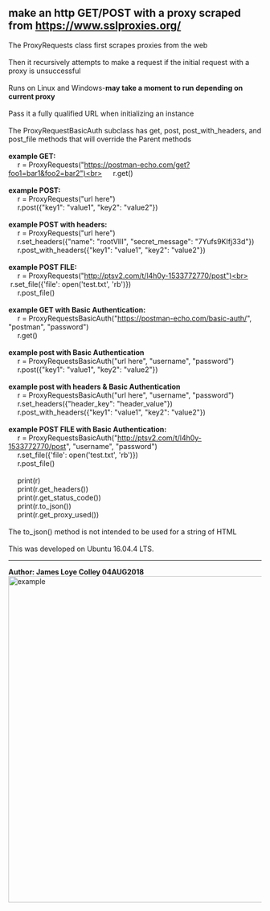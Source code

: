 ## make an http GET/POST with a proxy scraped from https://www.sslproxies.org/
The ProxyRequests class first scrapes proxies from the web
<br><br>
Then it recursively attempts to make a request if the initial request with a proxy is unsuccessful
<br><br>
Runs on Linux and Windows-<b>may take a moment to run depending on current proxy</b>
<br><br>
Pass it a fully qualified URL when initializing an instance
<br><br>
The ProxyRequestBasicAuth subclass has get, post, post_with_headers, and post_file methods that will override the Parent methods
<br><br>
<b>example GET:</b><br>
&emsp;&nbsp;r = ProxyRequests("https://postman-echo.com/get?foo1=bar1&foo2=bar2")<br>
&emsp;&nbsp;r.get()<br><br>
<b>example POST:</b><br>
&emsp;&nbsp;r = ProxyRequests("url here")<br>
&emsp;&nbsp;r.post({"key1": "value1", "key2": "value2"})<br><br>
<b>example POST with headers:</b><br>
&emsp;&nbsp;r = ProxyRequests("url here")<br>
&emsp;&nbsp;r.set_headers({"name": "rootVIII", "secret_message": "7Yufs9KIfj33d"})<br>
&emsp;&nbsp;r.post_with_headers({"key1": "value1", "key2": "value2"})<br><br>
<b>example POST FILE:</b><br>
&emsp;&nbsp;r = ProxyRequests("http://ptsv2.com/t/l4h0y-1533772770/post")<br>
&emsp;&nbsp;r.set_file({'file': open('test.txt', 'rb')})<br>
&emsp;&nbsp;r.post_file()<br><br>
<b>example GET with Basic Authentication:</b><br>
&emsp;&nbsp;r = ProxyRequestsBasicAuth("https://postman-echo.com/basic-auth/", "postman", "password")<br>
&emsp;&nbsp;r.get()<br><br>
<b>example post with Basic Authentication</b><br>
&emsp;&nbsp;r = ProxyRequestsBasicAuth("url here", "username", "password")<br>
&emsp;&nbsp;r.post({"key1": "value1", "key2": "value2"})<br><br>
<b>example post with headers & Basic Authentication</b><br>
&emsp;&nbsp;r = ProxyRequestsBasicAuth("url here", "username", "password")<br>
&emsp;&nbsp;r.set_headers({"header_key": "header_value"})<br>
&emsp;&nbsp;r.post_with_headers({"key1": "value1", "key2": "value2"})<br><br>
<b>example POST FILE with Basic Authentication:</b><br>
&emsp;&nbsp;r = ProxyRequestsBasicAuth("http://ptsv2.com/t/l4h0y-1533772770/post", "username", "password")<br>
&emsp;&nbsp;r.set_file({'file': open('test.txt', 'rb')})<br>
&emsp;&nbsp;r.post_file()<br><br>
&emsp;&nbsp;print(r)<br>
&emsp;&nbsp;print(r.get_headers())<br>
&emsp;&nbsp;print(r.get_status_code())<br>
&emsp;&nbsp;print(r.to_json())<br>
&emsp;&nbsp;print(r.get_proxy_used())
<br><br>
The to_json() method is not intended to be used for a string of HTML<br><br>
This was developed on Ubuntu 16.04.4 LTS.
<hr>
<b>Author: James Loye Colley  04AUG2018</b><br>
<img src="https://github.com/rootVIII/proxy_requests/blob/master/example_usage.png" alt="example" height="650" width="800">